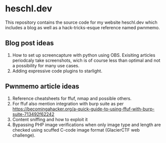 # heschl.dev

This repository contains the source code for my website heschl.dev which includes a
blog as well as a hack-tricks-esque reference named pwnmemo.

## Blog post ideas

1. How to set up screencapture with python using OBS. Exisiting articles periodcaly
take screenshots, wich is of course less than optimal and not a possibility for many
use cases.
2. Adding expressive code plugins to starlight.

## Pwnmemo article ideas

1. Reference cheatsheets for ffuf, nmap and possible others.
 1. For ffuf also mention integration with burp suite as per https://becomingahacker.org/a-quick-guide-to-using-ffuf-with-burp-suite-713492f62242
2. Content sniffing and how to exploit it
3. Bypassing PHP image verifications when only image type and length are checked
using scuffed C-code image format (GlacierCTF web challenge).

